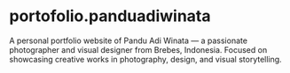 # portofolio.panduadiwinata
A personal portfolio website of Pandu Adi Winata — a passionate photographer and visual designer from Brebes, Indonesia. Focused on showcasing creative works in photography, design, and visual storytelling.
